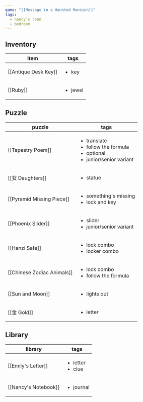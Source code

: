 ```yaml
---
game: "[[Message in a Haunted Mansion]]"
tags:
  - nancy's room
  - bedroom
---
```

## Inventory

<!-- QueryToSerialize: Table WITHOUT ID file.link as item, tags from "content/03 MHM/Inventory" where contains(environment,  [[]]) -->
<!-- SerializedQuery: Table WITHOUT ID file.link as item, tags from "content/03 MHM/Inventory" where contains(environment,  [[]]) -->

| item                                                               | tags                    |
| ------------------------------------------------------------------ | ----------------------- |
| [[Antique Desk Key]] | <ul><li>key</li></ul>   |
| [[Ruby]]                         | <ul><li>jewel</li></ul> |
<!-- SerializedQuery END -->

## Puzzle
<!-- QueryToSerialize: Table WITHOUT ID file.link as puzzle, tags from "content/03 MHM/Puzzles" where contains(environment,  [[]]) sort tags desc -->
<!-- SerializedQuery: Table WITHOUT ID file.link as puzzle, tags from "content/03 MHM/Puzzles" where contains(environment,  [[]]) sort tags desc -->

| puzzle                                                                       | tags                                                                                                  |
| ---------------------------------------------------------------------------- | ----------------------------------------------------------------------------------------------------- |
| [[Tapestry Poem]]                   | <ul><li>translate</li><li>follow the formula</li><li>optional</li><li>junior/senior variant</li></ul> |
| [[女 Daughters]]                 | <ul><li>statue</li></ul>                                                                              |
| [[Pyramid Missing Piece]]   | <ul><li>something's missing</li><li>lock and key</li></ul>                                            |
| [[Phoenix Slider]]                 | <ul><li>slider</li><li>junior/senior variant</li></ul>                                                |
| [[Hanzi Safe]]                         | <ul><li>lock combo</li><li>locker combo</li></ul>                                                     |
| [[Chinese Zodiac Animals]] | <ul><li>lock combo</li><li>follow the formula</li></ul>                                               |
| [[Sun and Moon]]                     | <ul><li>lights out</li></ul>                                                                          |
| [[金 Gold]]                           | <ul><li>letter</li></ul>                                                                              |
<!-- SerializedQuery END -->

## Library
<!-- QueryToSerialize: Table WITHOUT ID file.link as library, tags from "content/03 MHM/Library" where contains(environment,  [[]]) sort tags desc -->
<!-- SerializedQuery: Table WITHOUT ID file.link as library, tags from "content/03 MHM/Library" where contains(environment,  [[]]) sort tags desc -->

| library                                                          | tags                                  |
| ---------------------------------------------------------------- | ------------------------------------- |
| [[Emily's Letter]]     | <ul><li>letter</li><li>clue</li></ul> |
| [[Nancy's Notebook]] | <ul><li>journal</li></ul>             |
<!-- SerializedQuery END -->

